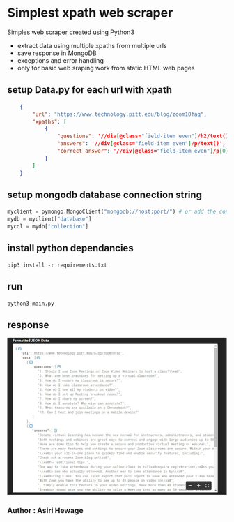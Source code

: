 # Simplest xpath web scraper
Simples web scraper created using Python3
- extract data using multiple xpaths from multiple urls
- save response in MongoDB
- exceptions and error handling
- only for basic web sraping work from static HTML web pages

## setup Data.py for each url with xpath
```json
    {
        "url": "https://www.technology.pitt.edu/blog/zoom10faq",
        "xpaths": [
            {
                "questions": '//div[@class="field-item even"]/h2/text()',
                "answers": '//div[@class="field-item even"]/p/text()',
                "correct_answer": '//div[@class="field-item even"]/p[0]/text()'
            }
        ]
    }
```
## setup mongodb database connection string
```python
myclient = pymongo.MongoClient("mongodb://host:port/") # or add the connection url
mydb = myclient["database"]
mycol = mydb["collection"]
```

## install python dependancies
```commandline
pip3 install -r requirements.txt
```

## run
```commandline
python3 main.py
```

## response
 ![Simplest xpath web scraper](47dcf6e5-0d63-4824-9135-e2b4171a171f.jfif)

### Author : Asiri Hewage